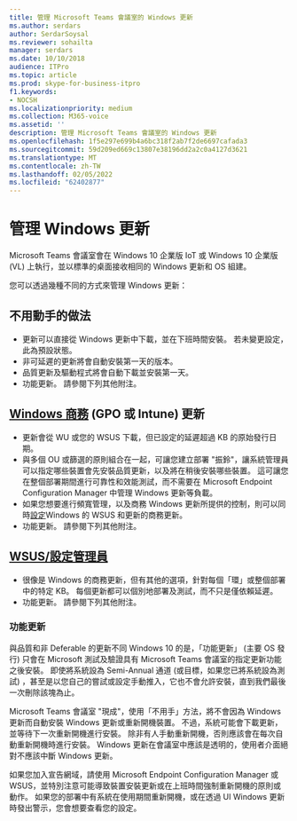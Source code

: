 ```yaml
---
title: 管理 Microsoft Teams 會議室的 Windows 更新
ms.author: serdars
author: SerdarSoysal
ms.reviewer: sohailta
manager: serdars
ms.date: 10/10/2018
audience: ITPro
ms.topic: article
ms.prod: skype-for-business-itpro
f1.keywords:
- NOCSH
ms.localizationpriority: medium
ms.collection: M365-voice
ms.assetid: ''
description: 管理 Microsoft Teams 會議室的 Windows 更新
ms.openlocfilehash: 1f5e297e699b4a6bc318f2ab7f2de6697cafada3
ms.sourcegitcommit: 59d209ed669c13807e38196dd2a2c0a4127d3621
ms.translationtype: MT
ms.contentlocale: zh-TW
ms.lasthandoff: 02/05/2022
ms.locfileid: "62402877"
---
```

# <a name="manage-windows-updates"></a>管理 Windows 更新

Microsoft Teams 會議室會在 Windows 10 企業版 IoT 或 Windows 10 企業版 (VL) 上執行，並以標準的桌面接收相同的 Windows 更新和 OS 組建。

您可以透過幾種不同的方式來管理 Windows 更新：

## <a name="hands-off-approach"></a>不用動手的做法 
- 更新可以直接從 Windows 更新中下載，並在下班時間安裝。 若未變更設定，此為預設狀態。
- 非可延遲的更新將會自動安裝第一天的版本。 
- 品質更新及驅動程式將會自動下載並安裝第一天。 
- 功能更新。 請參閱下列其他附注。 

## <a name="windows-updates-for-business-gpo-or-intune"></a>[Windows 商務](/windows/deployment/update/waas-manage-updates-wufb) (GPO 或 Intune) 更新   
- 更新會從 WU 或您的 WSUS 下載，但已設定的延遲超過 KB 的原始發行日期。 
- 與多個 OU 或篩選的原則組合在一起，可讓您建立部署 "振鈴"，讓系統管理員可以指定哪些裝置會先安裝品質更新，以及將在稍後安裝哪些裝置。 這可讓您在整個部署期間進行可靠性和效能測試，而不需要在 Microsoft Endpoint Configuration Manager 中管理 Windows 更新等負載。
- 如果您想要進行頻寬管理，以及商務 Windows 更新所提供的控制，則可以同時[設定](/windows/deployment/update/waas-integrate-wufb)Windows 的 WSUS 和更新的商務更新。
- 功能更新。 請參閱下列其他附注。

## <a name="wsusconfiguration-manager"></a>[WSUS/設定管理員](/windows/deployment/update/waas-manage-updates-configuration-manager)
- 很像是 Windows 的商務更新，但有其他的選項，針對每個「環」或整個部署中的特定 KB。 每個更新都可以個別地部署及測試，而不只是僅依賴延遲。 
- 功能更新。 請參閱下列其他附注。


### <a name="feature-updates"></a>功能更新

與品質和非 Deferable 的更新不同 Windows 10 的是，「功能更新」 (主要 OS 發行) 只會在 Microsoft 測試及驗證具有 Microsoft Teams 會議室的指定更新功能之後安裝。 即使將系統設為 Semi-Annual 通道 (或目標，如果您已將系統設為測試) ，甚至是以您自己的嘗試或設定手動推入，它也不會允許安裝，直到我們最後一次刪除該塊為止。

Microsoft Teams 會議室 "現成"，使用「不用手」方法，將不會因為 Windows 更新而自動安裝 Windows 更新或重新開機裝置。 不過，系統可能會下載更新，並等待下一次重新開機進行安裝。 除非有人手動重新開機，否則應該會在每次自動重新開機時進行安裝。 Windows 更新在會議室中應該是透明的，使用者介面絕對不應該中斷 Windows 更新。

如果您加入宣告網域，請使用 Microsoft Endpoint Configuration Manager 或 WSUS，並特別注意可能導致裝置安裝更新或在上班時間強制重新開機的原則或動作。 如果您的部署中有系統在使用期間重新開機，或在透過 UI Windows 更新時發出警示，您會想要查看您的設定。